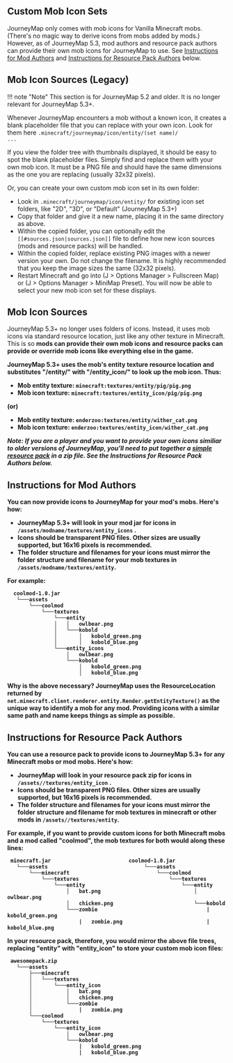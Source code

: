 ## **Custom Mob Icon Sets**

JourneyMap only comes with mob icons for Vanilla Minecraft mobs. (There's no magic way to derive icons from mobs added by mods.)   However, as of JourneyMap 5.3, mod authors and resource pack authors can provide their own mob icons for JourneyMap to use.  See [Instructions for Mod Authors](#instructions-for-mod-authors) and [Instructions for Resource Pack Authors](#instructions-for-resource-pack-authors) below.

## **Mob Icon Sources (Legacy)**

!!! note "Note"
    This section is for JourneyMap 5.2 and older.  It is no longer relevant for JourneyMap 5.3+.

Whenever JourneyMap encounters a mob without a known icon, it creates a blank placeholder file that you can replace with your own icon.  Look for them here <code>.minecraft/journeymap/icon/entity/(set name)/ ...</code>

If you view the folder tree with thumbnails displayed, it should be easy to spot the blank placeholder files. Simply find and replace them with your own mob icon. It must be a PNG file and should have the same dimensions as the one you are replacing (usually 32x32 pixels).

Or, you can create your own custom mob icon set in its own folder:

- Look in <code>.minecraft/journeymap/icon/entity/</code> for existing icon set folders, like "2D", "3D", or "Default" (JourneyMap 5.3+)
- Copy that folder and give it a new name, placing it in the same directory as above.
- Within the copied folder, you can optionally edit the <code>[[#sources.json|sources.json]]</code> file to define how new icon sources (mods and resource packs) will be handled.
- Within the copied folder, replace existing PNG images with a newer version your own. Do not change the filename. It is highly recommended that you keep the image sizes the same (32x32 pixels).
- Restart Minecraft and go into (J > Options Manager > Fullscreen Map) or (J > Options Manager > MiniMap Preset). You will now be able to select your new mob icon set for these displays.

## **Mob Icon Sources**

JourneyMap 5.3+ no longer uses folders of icons.  Instead, it uses mob icons via standard resource location, just like any other texture in Minecraft.  This is so **mods can provide their own mob icons</b> and <b>resource packs can provide or override mob icons** like everything else in the game.

JourneyMap 5.3+ uses the mob's entity texture resource location and substitutes "/entity/" with "/entity_icon/" to look up the mob icon.  Thus:

* Mob entity texture: <code>minecraft:textures/entity/pig/pig.png</code>
* Mob icon texture: <code>minecraft:textures/entity_icon/pig/pig.png</code>

(or)

* Mob entity texture: <code>enderzoo:textures/entity/wither_cat.png</code>
* Mob icon texture: <code>enderzoo:textures/entity_icon/wither_cat.png</code>

*Note: If you are a player and you want to provide your own icons similiar to older versions of JourneyMap, you'll need to put together a [simple resource pack](http://minecraft.gamepedia.com/Tutorials/Creating_a_resource_pack) in a zip file. See the Instructions for Resource Pack Authors below.*

## **Instructions for Mod Authors**

You can now provide icons to JourneyMap for your mod's mobs. Here's how:

- JourneyMap 5.3+ will look in your mod jar for icons in <code>/assets/modname/textures/entity_icons</code> .  
- Icons should be transparent PNG files. Other sizes are usually supported, but 16x16 pixels is recommended.
- The folder structure and filenames for your icons must mirror the folder structure and filename for your mob textures in <code>/assets/modname/textures/entity</code>.

For example:
```
  coolmod-1.0.jar
   └───assets
       └───coolmod
           └───textures
               └───entity
               │   │   owlbear.png
               │   └───kobold
               │       │   kobold_green.png
               │       │   kobold_blue.png
               └───entity_icons
                   │   owlbear.png
                   └───kobold
                       │   kobold_green.png
                       │   kobold_blue.png
```

Why is the above necessary?  JourneyMap uses the ResourceLocation returned by <code>net.minecraft.client.renderer.entity.Render.getEntityTexture()</code> as the unique way to identify a mob for any mod.  Providing icons with a similar same path and name keeps things as simple as possible.

## **Instructions for Resource Pack Authors**

You can use a resource pack to provide icons to JourneyMap 5.3+ for any Minecraft mobs or mod mobs. Here's how:

- JourneyMap will look in your resource pack zip for icons in <code>/assets/<modname>/textures/entity_icon</code> .  
- Icons should be transparent PNG files. Other sizes are usually supported, but 16x16 pixels is recommended.
- The folder structure and filenames for your icons must mirror the folder structure and filename for mob textures in minecraft or other mods in <code>/assets/<modname>/textures/entity</code>.

For example, if you want to provide custom icons for both Minecraft mobs and a mod called "coolmod", the mob textures for both would along these lines:
```
 minecraft.jar                         coolmod-1.0.jar
   └───assets                               └───assets
       └───minecraft                            └───coolmod
           └───textures                             └───textures
               └───entity                               └───entity
                   │   bat.png                              │   owlbear.png
                   │   chicken.png                          └───kobold
                   └───zombie                                   |   kobold_green.png
                       |   zombie.png                           |   kobold_blue.png
```

In your resource pack, therefore, you would mirror the above file trees, replacing "entity" with "entity_icon" to store your custom mob icon files:
```
 awesomepack.zip                    
   └───assets                              
       ├───minecraft                       
       │   └───textures                    
       │       └───entity_icon      
       │           │   bat.png             
       │           │   chicken.png         
       │           └───zombie              
       │               |   zombie.png      
       └───coolmod                         
           └───textures                    
               └───entity_icon      
                   │   owlbear.png         
                   └───kobold              
                       |   kobold_green.png
                       |   kobold_blue.png
```
